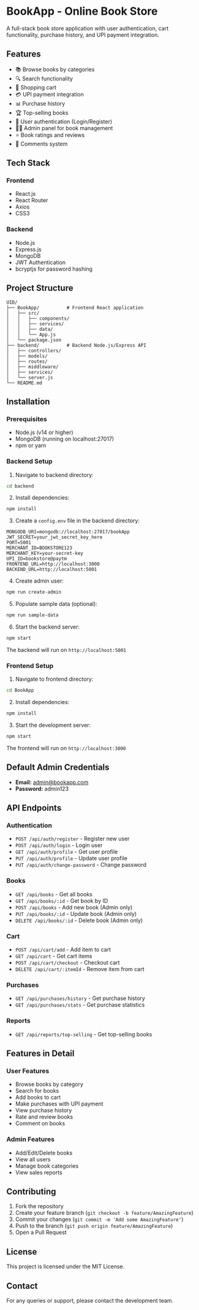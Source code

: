 # BookApp - Online Book Store

A full-stack book store application with user authentication, cart functionality, purchase history, and UPI payment integration.

## Features

- 📚 Browse books by categories
- 🔍 Search functionality
- 🛒 Shopping cart
- 💳 UPI payment integration
- 📊 Purchase history
- 🏆 Top-selling books
- 👤 User authentication (Login/Register)
- 👨‍💼 Admin panel for book management
- ⭐ Book ratings and reviews
- 💬 Comments system

## Tech Stack

### Frontend
- React.js
- React Router
- Axios
- CSS3

### Backend
- Node.js
- Express.js
- MongoDB
- JWT Authentication
- bcryptjs for password hashing

## Project Structure

```
UID/
├── BookApp/          # Frontend React application
│   ├── src/
│   │   ├── components/
│   │   ├── services/
│   │   ├── data/
│   │   └── App.js
│   └── package.json
├── backend/          # Backend Node.js/Express API
│   ├── controllers/
│   ├── models/
│   ├── routes/
│   ├── middleware/
│   ├── services/
│   └── server.js
└── README.md
```

## Installation

### Prerequisites
- Node.js (v14 or higher)
- MongoDB (running on localhost:27017)
- npm or yarn

### Backend Setup

1. Navigate to backend directory:
```bash
cd backend
```

2. Install dependencies:
```bash
npm install
```

3. Create a `config.env` file in the backend directory:
```env
MONGODB_URI=mongodb://localhost:27017/bookApp
JWT_SECRET=your_jwt_secret_key_here
PORT=5001
MERCHANT_ID=BOOKSTORE123
MERCHANT_KEY=your-secret-key
UPI_ID=bookstore@paytm
FRONTEND_URL=http://localhost:3000
BACKEND_URL=http://localhost:5001
```

4. Create admin user:
```bash
npm run create-admin
```

5. Populate sample data (optional):
```bash
npm run sample-data
```

6. Start the backend server:
```bash
npm start
```

The backend will run on `http://localhost:5001`

### Frontend Setup

1. Navigate to frontend directory:
```bash
cd BookApp
```

2. Install dependencies:
```bash
npm install
```

3. Start the development server:
```bash
npm start
```

The frontend will run on `http://localhost:3000`

## Default Admin Credentials

- **Email:** admin@bookapp.com
- **Password:** admin123

## API Endpoints

### Authentication
- `POST /api/auth/register` - Register new user
- `POST /api/auth/login` - Login user
- `GET /api/auth/profile` - Get user profile
- `PUT /api/auth/profile` - Update user profile
- `PUT /api/auth/change-password` - Change password

### Books
- `GET /api/books` - Get all books
- `GET /api/books/:id` - Get book by ID
- `POST /api/books` - Add new book (Admin only)
- `PUT /api/books/:id` - Update book (Admin only)
- `DELETE /api/books/:id` - Delete book (Admin only)

### Cart
- `POST /api/cart/add` - Add item to cart
- `GET /api/cart` - Get cart items
- `POST /api/cart/checkout` - Checkout cart
- `DELETE /api/cart/:itemId` - Remove item from cart

### Purchases
- `GET /api/purchases/history` - Get purchase history
- `GET /api/purchases/stats` - Get purchase statistics

### Reports
- `GET /api/reports/top-selling` - Get top-selling books

## Features in Detail

### User Features
- Browse books by category
- Search for books
- Add books to cart
- Make purchases with UPI payment
- View purchase history
- Rate and review books
- Comment on books

### Admin Features
- Add/Edit/Delete books
- View all users
- Manage book categories
- View sales reports

## Contributing

1. Fork the repository
2. Create your feature branch (`git checkout -b feature/AmazingFeature`)
3. Commit your changes (`git commit -m 'Add some AmazingFeature'`)
4. Push to the branch (`git push origin feature/AmazingFeature`)
5. Open a Pull Request

## License

This project is licensed under the MIT License.

## Contact

For any queries or support, please contact the development team.
